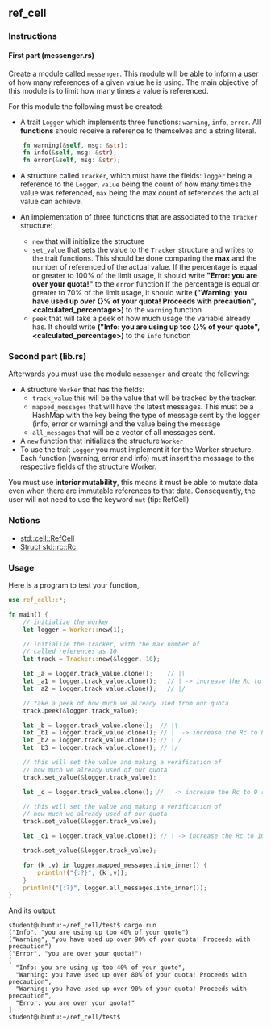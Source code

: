 ## ref_cell

### Instructions

#### First part (messenger.rs)

Create a module called `messenger`. This module will be able to inform a user of how many references of a given value he is using.
The main objective of this module is to limit how many times a value is referenced.

For this module the following must be created:

- A trait `Logger` which implements three functions: `warning`, `info`, `error`. All **functions** should receive a reference to themselves and a string literal.

```rust
    fn warning(&self, msg: &str);
    fn info(&self, msg: &str);
    fn error(&self, msg: &str);
```

- A structure called `Tracker`, which must have the fields: `logger` being a reference to the `Logger`, `value` being the count of how many times the value was referenced,
  `max` being the max count of references the actual value can achieve.

- An implementation of three functions that are associated to the `Tracker` structure:
  - `new` that will initialize the structure
  - `set_value` that sets the value to the `Tracker` structure and writes to the trait functions. This should be done comparing the **max** and the number of referenced of the actual value.
    If the percentage is equal or greater to 100% of the limit usage, it should write **"Error: you are over your quota!"** to the `error` function
    If the percentage is equal or greater to 70% of the limit usage, it should write **("Warning: you have used up over {}% of your quota! Proceeds with precaution", <calculated_percentage>)** to the `warning` function
  - `peek` that will take a peek of how much usage the variable already has. It should write **("Info: you are using up too {}% of your quote", <calculated_percentage>)** to the `info` function

### Second part (lib.rs)

Afterwards you must use the module `messenger` and create the following:

- A structure `Worker` that has the fields:
  - `track_value` this will be the value that will be tracked by the tracker.
  - `mapped_messages` that will have the latest messages. This must be a HashMap with the key being the type of message
    sent by the logger (info, error or warning) and the value being the message
  - `all_messages` that will be a vector of all messages sent.
- A `new` function that initializes the structure `Worker`
- To use the trait `Logger` you must implement it for the Worker structure. Each function (warning, error and info) must insert the message to the
  respective fields of the structure Worker.

You must use **interior mutability**, this means it must be able to mutate data even when there are immutable references to that data. Consequently, the user will not need to use the keyword `mut` (tip: RefCell)

### Notions

- [std::cell::RefCell](https://doc.rust-lang.org/std/cell/struct.RefCell.html)
- [Struct std::rc::Rc](https://doc.rust-lang.org/std/rc/struct.Rc.html)

### Usage

Here is a program to test your function,

```rust
use ref_cell::*;

fn main() {
    // initialize the worker
    let logger = Worker::new(1);

    // initialize the tracker, with the max number of
    // called references as 10
    let track = Tracker::new(&logger, 10);

    let _a = logger.track_value.clone();    // |\
    let _a1 = logger.track_value.clone();   // | -> increase the Rc to 4 references
    let _a2 = logger.track_value.clone();   // |/

    // take a peek of how much we already used from our quota
    track.peek(&logger.track_value);

    let _b = logger.track_value.clone();  // |\
    let _b1 = logger.track_value.clone(); // |  -> increase the Rc to 8 references
    let _b2 = logger.track_value.clone(); // | /
    let _b3 = logger.track_value.clone(); // |/

    // this will set the value and making a verification of
    // how much we already used of our quota
    track.set_value(&logger.track_value);

    let _c = logger.track_value.clone(); // | -> increase the Rc to 9 references

    // this will set the value and making a verification of
    // how much we already used of our quota
    track.set_value(&logger.track_value);

    let _c1 = logger.track_value.clone(); // | -> increase the Rc to 10 references, this will be the limit

    track.set_value(&logger.track_value);

    for (k ,v) in logger.mapped_messages.into_inner() {
        println!("{:?}", (k ,v));
    }
    println!("{:?}", logger.all_messages.into_inner());
}
```

And its output:

```console
student@ubuntu:~/ref_cell/test$ cargo run
("Info", "you are using up too 40% of your quote")
("Warning", "you have used up over 90% of your quota! Proceeds with precaution")
("Error", "you are over your quota!")
[
  "Info: you are using up too 40% of your quote",
  "Warning: you have used up over 80% of your quota! Proceeds with precaution",
  "Warning: you have used up over 90% of your quota! Proceeds with precaution",
  "Error: you are over your quota!"
]
student@ubuntu:~/ref_cell/test$
```
